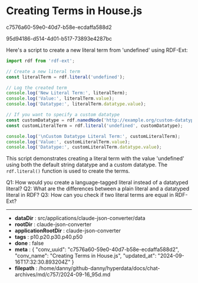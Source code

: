 # Creating Terms in House.js

c7576a60-59e0-40d7-b58e-ecdaffa588d2

95d94186-d514-4d01-b517-73893e4287bc

 Here's a script to create a new literal term from 'undefined' using RDF-Ext:

```javascript
import rdf from 'rdf-ext';

// Create a new literal term
const literalTerm = rdf.literal('undefined');

// Log the created term
console.log('New Literal Term:', literalTerm);
console.log('Value:', literalTerm.value);
console.log('Datatype:', literalTerm.datatype.value);

// If you want to specify a custom datatype
const customDatatype = rdf.namedNode('http://example.org/custom-datatype');
const customLiteralTerm = rdf.literal('undefined', customDatatype);

console.log('\nCustom Datatype Literal Term:', customLiteralTerm);
console.log('Value:', customLiteralTerm.value);
console.log('Datatype:', customLiteralTerm.datatype.value);
```

This script demonstrates creating a literal term with the value 'undefined' using both the default string datatype and a custom datatype. The `rdf.literal()` function is used to create the terms.

Q1: How would you create a language-tagged literal instead of a datatyped literal?
Q2: What are the differences between a plain literal and a datatyped literal in RDF?
Q3: How can you check if two literal terms are equal in RDF-Ext?

---

* **dataDir** : src/applications/claude-json-converter/data
* **rootDir** : claude-json-converter
* **applicationRootDir** : claude-json-converter
* **tags** : p10.p20.p30.p40.p50
* **done** : false
* **meta** : {
  "conv_uuid": "c7576a60-59e0-40d7-b58e-ecdaffa588d2",
  "conv_name": "Creating Terms in House.js",
  "updated_at": "2024-09-16T17:32:30.893204Z"
}
* **filepath** : /home/danny/github-danny/hyperdata/docs/chat-archives/md/c757/2024-09-16_95d.md
